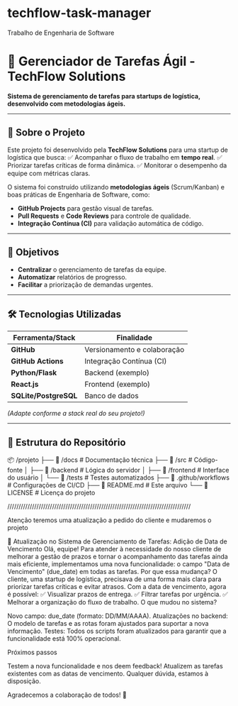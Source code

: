 # techflow-task-manager
Trabalho de Engenharia de Software

# 🚀 Gerenciador de Tarefas Ágil - TechFlow Solutions

**Sistema de gerenciamento de tarefas para startups de logística, desenvolvido com metodologias ágeis.**

---

## 📌 Sobre o Projeto
Este projeto foi desenvolvido pela **TechFlow Solutions** para uma startup de logística que busca:
✅ Acompanhar o fluxo de trabalho em **tempo real**.
✅ Priorizar tarefas críticas de forma dinâmica.
✅ Monitorar o desempenho da equipe com métricas claras.

O sistema foi construído utilizando **metodologias ágeis** (Scrum/Kanban) e boas práticas de Engenharia de Software, como:
- **GitHub Projects** para gestão visual de tarefas.
- **Pull Requests** e **Code Reviews** para controle de qualidade.
- **Integração Contínua (CI)** para validação automática de código.

---

## 🎯 Objetivos
- **Centralizar** o gerenciamento de tarefas da equipe.
- **Automatizar** relatórios de progresso.
- **Facilitar** a priorização de demandas urgentes.

---

## 🛠 Tecnologias Utilizadas
| Ferramenta/Stack       | Finalidade                          |
|------------------------|-------------------------------------|
| **GitHub**             | Versionamento e colaboração         |
| **GitHub Actions**     | Integração Contínua (CI)            |
| **Python/Flask**       | Backend (exemplo)                   |
| **React.js**           | Frontend (exemplo)                  |
| **SQLite/PostgreSQL**  | Banco de dados                      |

*(Adapte conforme a stack real do seu projeto!)*

---

## 📂 Estrutura do Repositório

📦 /projeto
├── 📂 /docs              # Documentação técnica
├── 📂 /src               # Código-fonte
│   ├── 📂 /backend       # Lógica do servidor
│   ├── 📂 /frontend      # Interface do usuário
│   └── 📂 /tests         # Testes automatizados
├── 📄 .github/workflows  # Configurações de CI/CD
├── 📄 README.md          # Este arquivo
└── 📄 LICENSE            # Licença do projeto


//////////////////////////////////////////////////////////////////////////////////

Atenção teremos uma atualização a pedido do cliente e mudaremos o projeto 

📢 Atualização no Sistema de Gerenciamento de Tarefas: Adição de Data de Vencimento
Olá, equipe!
Para atender à necessidade do nosso cliente de melhorar a gestão de prazos e tornar o acompanhamento das tarefas ainda mais eficiente, implementamos uma nova funcionalidade: o campo "Data de Vencimento" (due_date) em todas as tarefas.
Por que essa mudança?
O cliente, uma startup de logística, precisava de uma forma mais clara para priorizar tarefas críticas e evitar atrasos. Com a data de vencimento, agora é possível:
✅ Visualizar prazos de entrega.
✅ Filtrar tarefas por urgência.
✅ Melhorar a organização do fluxo de trabalho.
O que mudou no sistema?

Novo campo: due_date (formato: DD/MM/AAAA).
Atualizações no backend: O modelo de tarefas e as rotas foram ajustados para suportar a nova informação.
Testes: Todos os scripts foram atualizados para garantir que a funcionalidade está 100% operacional.

Próximos passos

Testem a nova funcionalidade e nos deem feedback!
Atualizem as tarefas existentes com as datas de vencimento.
Qualquer dúvida, estamos à disposição.

Agradecemos a colaboração de todos! 🚀



